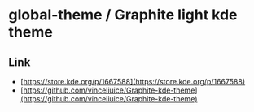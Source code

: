 

# global-theme / Graphite light kde theme


## Link

* [https://store.kde.org/p/1667588](https://store.kde.org/p/1667588)
* [https://github.com/vinceliuice/Graphite-kde-theme](https://github.com/vinceliuice/Graphite-kde-theme)
